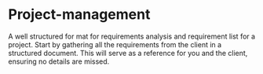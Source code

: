 # Project-management
A well structured for mat for requirements analysis and requirement list for a project. Start by gathering all the requirements from the client in a structured document. This will serve as a reference for you and the client, ensuring no details are missed.
